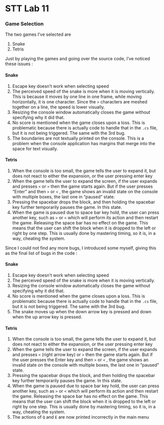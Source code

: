 # STT Lab 11

### Game Selection

The two games I’ve selected are

1. Snake  
2. Tetris

Just by playing the games and going over the source code, I’ve noticed these issues :

#### Snake

1. Escape key doesn’t work when selecting speed  
2. The perceived speed of the snake is more when it is moving vertically. This is because it moves by one line in one frame, while moving horizontally, it is one character. Since the `>` characters are meshed together on a line, the speed is lower visually.  
3. Resizing the console window automatically closes the game without specifying why it did that.  
4. No score is mentioned when the game closes upon a loss. This is problematic because there is actually code to handle that in the `.cs` file, but it is not being triggered. The same with the 3rd bug.  
5. The boundaries are not textually printed on the console. This is a problem when the console application has margins that merge into the space for text visually. 

#### Tetris

1. When the console is too small, the game tells the user to expand it, but does not react to either the expansion, or the user pressing enter key  
2. When the game tells the user to expand the screen, if the user expands and presses `<` or `>` then the game starts again. But if the user presses “Enter” and then `>` or `<` , the game shows an invalid state on the console with multiple boxes, the last one in “paused” state.  
3. Pressing the spacebar drops the block, and then holding the spacebar key further temporarily pauses the game. In this state.  
4. When the game is paused due to space bar key hold, the user can press another key, such as `>` or `<` which will perform its action and then restart the game. Releasing the space bar has no effect on the game. This means that the user can shift the block when it is dropped to the left or right by one step. This is usually done by mastering timing, so it is, in a way, cheating the system.

Since I could not find any more bugs, I introduced some myself, giving this as the final list of bugs in the code :

#### Snake

1. Escape key doesn’t work when selecting speed  
2. The perceived speed of the snake is more when it is moving vertically.  
3. Resizing the console window automatically closes the game without specifying why it did that.  
4. No score is mentioned when the game closes upon a loss. This is problematic because there is actually code to handle that in the `.cs` file, but it is not being triggered. The same with the 3rd bug.  
5. The snake moves up when the down arrow key is pressed and down when the up arrow key is pressed.

#### Tetris

1. When the console is too small, the game tells the user to expand it, but does not react to either the expansion, or the user pressing enter key  
2. When the game tells the user to expand the screen, if the user expands and presses `<` (right arrow key) or `>` then the game starts again. But if the user presses the Enter key and then `>` or `<` , the game shows an invalid state on the console with multiple boxes, the last one in “paused” state.  
3. Pressing the spacebar drops the block, and then holding the spacebar key further temporarily pauses the game. In this state.  
4. When the game is paused due to space bar key hold, the user can press another key, such as `>` or `<` which will perform its action and then restart the game. Releasing the space bar has no effect on the game. This means that the user can shift the block when it is dropped to the left or right by one step. This is usually done by mastering timing, so it is, in a way, cheating the system.  
5. The actions of `Q` and `E` are now printed incorrectly in the main menu

